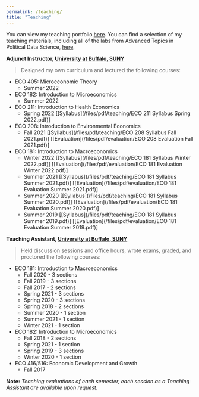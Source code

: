 ```yaml
---
permalink: /teaching/
title: "Teaching"
---
```


You can view my teaching portfolio [here](/files/pdf/teaching/Portfolio.pdf).
You can find a selection of my teaching materials, including all of the labs
from Advanced Topics in Political Data Science, [here](/teaching-materials).

**Adjunct Instructor, [University at Buffalo, SUNY](https://arts-sciences.buffalo.edu/economics.html)**  
> Designed my own curriculum and lectured the following courses: 

 - ECO 405: Microeconomic Theory
     - Summer 2022
 - ECO 182: Introduction to Microeconomics 
     - Summer 2022 
 - ECO 211: Introduction to Health Economics 
     - Spring 2022 [[Syllabus](/files/pdf/teaching/ECO 211 Syllabus Spring 2022.pdf)]
 - ECO 208: Introduction to Environmental Economics 
     - Fall 2021 [[Syllabus](/files/pdf/teaching/ECO 208 Syllabus Fall 2021.pdf)] [[Evaluation](/files/pdf/evaluation/ECO 208 Evaluation Fall 2021.pdf)]
 - ECO 181: Introduction to Macroeconomics 
     - Winter 2022 [[Syllabus](/files/pdf/teaching/ECO 181 Syllabus Winter 2022.pdf)] [[Evaluation](/files/pdf/evaluation/ECO 181 Evaluation Winter 2022.pdf)]
     - Summer 2021 [[Syllabus](/files/pdf/teaching/ECO 181 Syllabus Summer 2021.pdf)] [[Evaluation](/files/pdf/evaluation/ECO 181 Evaluation Summer 2021.pdf)]
     - Summer 2020 [[Syllabus](/files/pdf/teaching/ECO 181 Syllabus Summer 2020.pdf)] [[Evaluation](/files/pdf/evaluation/ECO 181 Evaluation Summer 2020.pdf)]
     - Summer 2019 [[Syllabus](/files/pdf/teaching/ECO 181 Syllabus Summer 2019.pdf)] [[Evaluation](/files/pdf/evaluation/ECO 181 Evaluation Summer 2019.pdf)]

**Teaching Assistant, [University at Buffalo, SUNY](https://arts-sciences.buffalo.edu/economics.html)**  
> Held discussion sessions and office hours, wrote exams, graded, and proctored the following courses:  


 - ECO 181: Introduction to Macroeconomics 
     - Fall 2020 - 3 sections
     - Fall 2019 - 3 sections
     - Fall 2017 - 2 sections
     - Spring 2021 - 3 sections
     - Spring 2020 - 3 sections
     - Spring 2018 - 2 sections
     - Summer 2020 - 1 section
     - Summer 2021 - 1 section
     - Winter 2021 - 1 section
 - ECO 182: Introduction to Microeconomics 
     - Fall 2018 - 2 sections
     - Spring 2021 - 1 section
     - Spring 2019 - 3 sections
     - Winter 2020 - 1 section
 - ECO 416/516: Economic Development and Growth 
     - Fall 2017

**Note:** *Teaching evaluations of each semester, each session as a Teaching Assistant are available upon request.*

